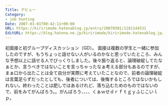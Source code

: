 ```yaml
---
Title: デビュー
Category:
- job hunting
Date: 2007-03-01T00:42:11+09:00
URL: https://kiririmode.hatenablog.jp/entry/20070301/1181144531
EditURL: https://blog.hatena.ne.jp/kiririmode/kiririmode.hatenablog.jp/atom/entry/8454420450078217551
---
```


初面接と初グループディスカッション（GD）。
面接は複数の学生と一緒に参加したのですが、もうちょっと話せない人がいるのかなと思っていたところ、みんな予想以上に話せる人でびっくりしました。後々振り返ると、論理破綻してたなぁとか、言うべきではないことを言っちゃったなぁ考える部分もあるのですが、まぁ口から出たことは全て自分が実際に考えていたことなので、前者の論理破綻は言葉足らずだったとしても、後者については、後悔するところではないかもしれない。終わったことは肥しではあるけれど、落ち込むためのものではないので、前をみてがんばろう。。がんばろう、、、、くぁｗせｄｒｆｔｇｙふじこいｌｐ。 
